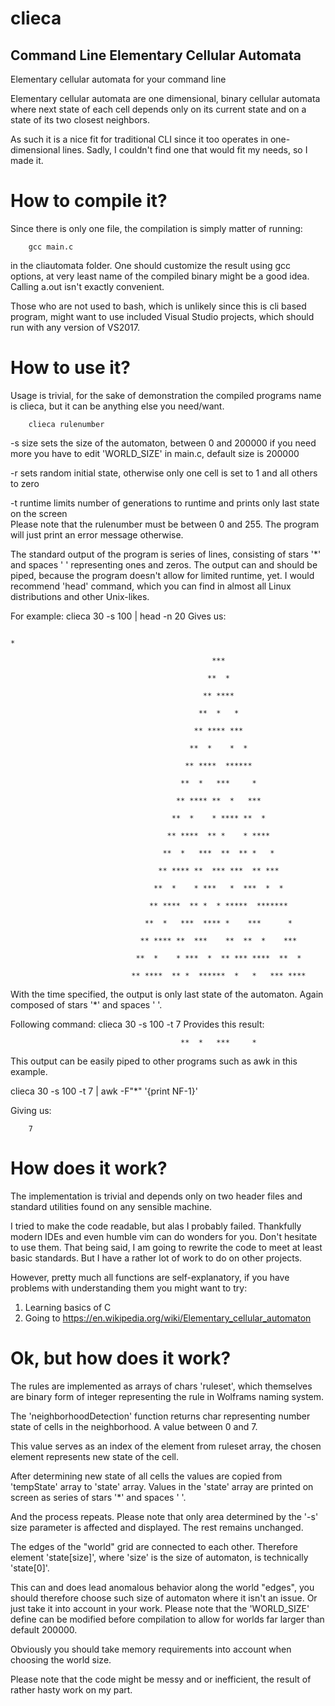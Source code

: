 # clieca 
## Command Line Elementary Cellular Automata
Elementary cellular automata for your command line

Elementary cellular automata are one dimensional, binary cellular automata where next state of each cell 
depends only on its current state and on a state of its two closest neighbors.

As such it is a nice fit for traditional CLI since it too operates in one-dimensional lines. 
Sadly, I couldn't find one that would fit my needs, so I made it.

# How to compile it?

Since there is only one file, the compilation is simply matter of running:

		gcc main.c

in the cliautomata folder. 
One should customize the result using gcc options, at very least name of the compiled binary might be a good idea. Calling a.out isn't exactly convenient.

Those who are not used to bash, which is unlikely since this is cli based program, might want to use included Visual Studio projects, which should run with any version of VS2017.

# How to use it?

Usage is trivial, for the sake of demonstration the compiled programs name is clieca, but it can be anything else you need/want.

		clieca rulenumber 

-s size													sets the size of the automaton, between 0 and 200000 if you need more you have to edit 'WORLD_SIZE' in                                     main.c, default size is 200000

-r															sets random initial state, otherwise only one cell is set to 1 and all others to zero

-t runtime												limits number of generations to runtime and prints only last state on the screen															
Please note that the rulenumber must be between 0 and 255. The program will just print an error message otherwise. 

The standard output of the program is series of lines, consisting of stars '*' and spaces ' ' representing ones and zeros.
The output can and should be piped, because the program doesn't allow for limited runtime, yet. 
I would recommend 'head' command, which you can find in almost all Linux distributions and other Unix-likes.

For example: clieca 30 -s 100 | head -n 20
Gives us:

                  																*
																									
                                                 ***
																								 
                                                **  *
																								
                                               ** ****
																							 
                                              **  *   *
																							
                                             ** **** ***
																						 
                                            **  *    *  *
																						
                                           ** ****  ******
																					 
                                          **  *   ***     *
																					
                                         ** **** **  *   ***
																				 
                                        **  *    * **** **  *
																				
                                       ** ****  ** *    * ****
																			 
                                      **  *   ***  **  ** *   *
																			
                                     ** **** **  *** ***  ** ***
																		 
                                    **  *    * ***   *  ***  *  *
																		
                                   ** ****  ** *  * *****  *******
																	 
                                  **  *   ***  **** *    ***      *
																	
                                 ** **** **  ***    **  **  *    ***
																 
                                **  *    * ***  *  ** *** ****  **  *
																
                               ** ****  ** *  ******  *   *   *** ****



With the time specified, the output is only last state of the automaton. Again composed of stars '*' and spaces ' '. 

Following command: clieca 30 -s 100 -t 7
Provides this result:

                                          **  *   ***     *

This output can be easily piped to other programs such as awk in this example.

clieca 30 -s 100 -t 7 | awk -F"*" '{print NF-1}'

Giving us: 

		7
		

# How does it work?
The implementation is trivial and depends only on two header files and standard utilities found on any sensible machine.

I tried to make the code readable, but alas I probably failed. Thankfully modern IDEs and even humble vim can do wonders for you. 
Don't hesitate to use them. That being said, I am going to rewrite the code to meet at least basic standards. 
But I have a rather lot of work to do on other projects.

However, pretty much all functions are self-explanatory, if you have problems with understanding them you might want to try:

1. Learning basics of C
2. Going to https://en.wikipedia.org/wiki/Elementary_cellular_automaton 

# Ok, but how does it work?

The rules are implemented as arrays of chars 'ruleset', which themselves are binary form of integer representing the rule in Wolframs naming system.

The 'neighborhoodDetection' function returns char representing number state of cells in the neighborhood. A value between 0 and 7.

This value serves as an index of the element from ruleset array, the chosen element represents new state of the cell.

After determining new state of all cells the values are copied from 'tempState' array to 'state' array. 
Values in the 'state' array are printed on screen as series of stars '*' and spaces ' '.

And the process repeats. Please note that only area determined by the '-s' size parameter is affected and displayed.
The rest remains unchanged. 

The edges of the "world" grid are connected to each other. 
Therefore element 'state[size]', where 'size' is the size of automaton, is technically 'state[0]'.

This can and does lead anomalous behavior along the world "edges", you should therefore choose such size of automaton where it isn't an issue.
Or just take it into account in your work. 
Please note that the 'WORLD_SIZE' define can be modified before compilation to allow for worlds far larger than default 200000.

Obviously you should take memory requirements into account when choosing the world size.

Please note that the code might be messy and or inefficient, the result of rather hasty work on my part. 

